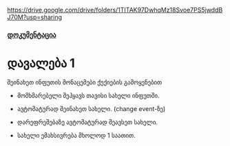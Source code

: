 https://drive.google.com/drive/folders/1TITAK97DwhqMz18Svoe7PS5jwddBJ70M?usp=sharing

### [დოკუმენტაცია](EXPLAIN.md) 

# დავალება 1

შეინახეთ ინფუთის მონაცემები ქუქიების გამოყენებით

- მომხმარებელი შეჰყავს თავისი სახელი ინფუთში.

- ავტომატურად შეინახეთ სახელი. (change event-ზე)

- დარეფრეშებაზე ავტომატურად შეავსეთ სახელი.

- სახელი ემახსივრება მხოლოდ 1 საათით.

